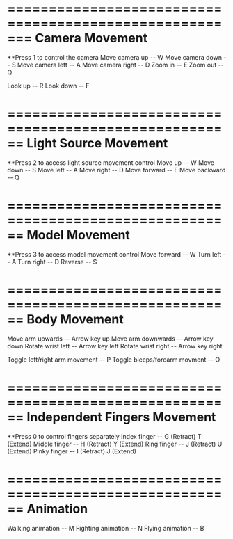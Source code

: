 =======================================================
Camera Movement
=======================================================

**Press 1 to control the camera
Move camera up -- W
Move camera down -- S
Move camera left -- A
Move camera right -- D
Zoom in -- E
Zoom out -- Q

Look up -- R
Look down -- F

======================================================
Light Source Movement
======================================================

**Press 2 to access light source movement control
Move up -- W
Move down -- S
Move left -- A
Move right -- D
Move forward -- E
Move backward -- Q

======================================================
Model Movement
======================================================

**Press 3 to access model movement control
Move forward -- W
Turn left -- A
Turn right -- D
Reverse -- S

======================================================
Body Movement
======================================================

Move arm upwards -- Arrow key up
Move arm downwards -- Arrow key down
Rotate wrist left -- Arrow key left
Rotate wrist right -- Arrow key right

Toggle left/right arm movement -- P
Toggle biceps/forearm movment -- O

======================================================
Independent Fingers Movement
======================================================

**Press 0 to control fingers separately
Index finger -- G (Retract) T (Extend)
Middle finger -- H (Retract) Y (Extend)
Ring finger -- J (Retract) U (Extend)
Pinky finger -- I (Retract) J (Extend)

======================================================
Animation
======================================================

Walking animation -- M
Fighting animation -- N
Flying animation -- B
